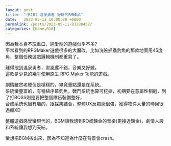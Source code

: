 ```yaml
---
layout: post
title:  "[R18] 温泉勇者 好玩的RM精品"
date:   2023-05-11 10:00:00 +0800
permalink: /posts/2023-05-11-RJ280457/
categories: [Game,R18]
---
```


因為我本身不玩重口，純愛型的遊戲似乎不多?  
平常看到的RPGMaker遊戲很多的大魔改，比如洗碗抓蟲釣魚的那款地圖用45度角，整個任務遊戲邏輯機制都重寫了。

難得挖到温泉勇者，畫風還不錯，音樂又好聽。  
這款是少見的幾乎使用原生 RPG Maker 功能的遊戲。

劇情雖然老梗但是穩穩的，畢竟重點還是在系統。  
系統蠻豐富的，有種植序幕釣魚，戰鬥系統也算可挖掘，初期要在意屬性相剋，到了打BOSS則是要把整個隊伍裝備整好，  
合成系統也蠻有趣的，跟採集結合，整體UX反饋感很強，獲得物件大量的時候很過癮XD

整體遊戲感覺蠻現代的，BGM讓我想到RO或鍊金的音樂(更接近鍊金)，劇情人設和系統讓我想到天結。

蠻想把BGM拔出來，因為不知道為什麼在背景會crash。
